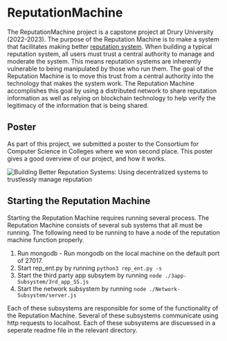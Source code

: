 # ReputationMachine

The ReputationMachine project is a capstone project at Drury University (2022-2023). The purpose of the Reputation Machine is to make a system that facilitates making better [reputation system](https://en.wikipedia.org/wiki/Reputation_system#:~:text=Reputation%20systems%20are%20programs%20or,to%20build%20trust%20through%20reputation). When building a typical reputation system, all users must trust a central authority to manage and moderate the system. This means reputation systems are inherently vulnerable to being manipulated by those who run them. The goal of the Reputation Machine is to move this trust from a central authority into the technology that makes the system work. The Reputation Machine accomplishes this goal by using a distributed network to share reputation information as well as relying on blockchain technology to help verify the legitimacy of the information that is being shared.

## Poster

As part of this project, we submitted a poster to the Consortium for Computer Science in Colleges where we won second place. This poster gives a good overview of our project, and how it works.

![Building Better Reputation Systems: Using decentralized systems to trustlessly manage reputation](./images/Reputation-Machine-Poster.png)

## Starting the Reputation Machine

Starting the Reputation Machine requires running several process. The Reputation Machine consists of several sub systems that all must be running. The following need to be running to have a node of the reputation machine function properly.

1. Run mongodb - Run mongodb on the local machine on the default port of 27017.
2. Start rep_ent.py by running `python3 rep_ent.py -s`
3. Start the third party app subsytem by running `node ./3app-Subsystem/3rd_app_SS.js`
4. Start the network subsystem by running `node ./Network-Subsystem/server.js`

Each of these subsystems are responsible for some of the functionality of the Reputation Machine. Several of these subsystems communicate using http requests to localhost. Each of these subsystems are discuessed in a seperate readme file in the relevant directory.
